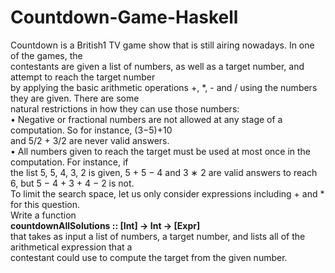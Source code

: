 # Countdown-Game-Haskell
Countdown is a British1 TV game show that is still airing nowadays. In one of the games, the<br>
contestants are given a list of numbers, as well as a target number, and attempt to reach the target number<br>
by applying the basic arithmetic operations +, *, - and / using the numbers they are given. There are some<br>
natural restrictions in how they can use those numbers:<br>
• Negative or fractional numbers are not allowed at any stage of a computation. So for instance, (3−5)+10<br>
and 5/2 + 3/2 are never valid answers.<br>
• All numbers given to reach the target must be used at most once in the computation. For instance, if<br>
the list 5, 5, 4, 3, 2 is given, 5 + 5 − 4 and 3 ∗ 2 are valid answers to reach 6, but 5 − 4 + 3 + 4 − 2 is not.<br>
To limit the search space, let us only consider expressions including + and * for this question.<br>
Write a function<br>
<b>countdownAllSolutions :: [Int] -> Int -> [Expr]</b><br>
that takes as input a list of numbers, a target number, and lists all of the arithmetical expression that a<br>
contestant could use to compute the target from the given number.
